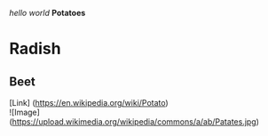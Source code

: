 *hello world*
**Potatoes** 
# Radish
## Beet
[Link] (https://en.wikipedia.org/wiki/Potato) <br>
![Image] (https://upload.wikimedia.org/wikipedia/commons/a/ab/Patates.jpg)
